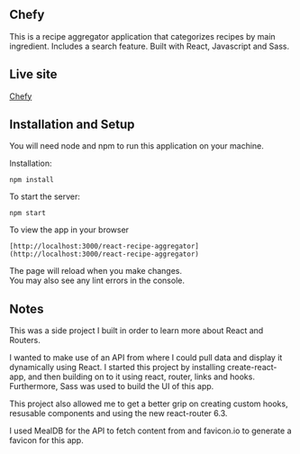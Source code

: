 ## Chefy

This is a recipe aggregator application that categorizes recipes by main ingredient. Includes a search feature. Built with React, Javascript and Sass.

## Live site
[Chefy](https://kushinauwu.github.io/react-recipe-aggregator/)

## Installation and Setup

You will need node and npm to run this application on your machine.

Installation:

`npm install`

To start the server:

`npm start`

To view the app in your browser

`[http://localhost:3000/react-recipe-aggregator](http://localhost:3000/react-recipe-aggregator)`

The page will reload when you make changes.\
You may also see any lint errors in the console.

## Notes

This was a side project I built in order to learn more about React and Routers. 

I wanted to make use of an API from where I could pull data and display it dynamically using React.
I started this project by installing create-react-app, and then building on to it using react, router, links and hooks. Furthermore, Sass was used to build the UI of this app.

This project also allowed me to get a better grip on creating custom hooks, resusable components and using the new react-router 6.3.

I used MealDB for the API to fetch content from and favicon.io to generate a favicon for this app.

